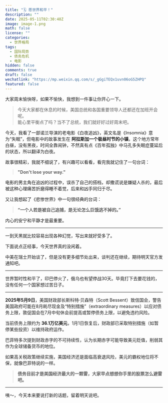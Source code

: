 ```yaml
---
title: "🗓️ 愿世界和平！"
description: ""
date: 2025-05-11T02:30:48Z
image: image-1.png
math: false
license: ""
categories:
  - 世界格局
tags:
  - 国际局势
  - 债务危机
  - 电影
hidden: false
comments: true
draft: false
wechatlink: "https://mp.weixin.qq.com/s/_gGgiTEQx1uvn06oG5ZHPQ"
featured: false
---
```



大家周末愉快呀，如果不愉快，我想到一件事让你开心一下。

> 今天大家都在休息的时候，美国总统和各国重要领导人还都还在加班开会呢。  
> 能心里平衡点了吗？当不了总统，我们就好好过好周末吧。

今天，我看了一部诺兰导演的老电影《白夜追凶》，英文名是《Insomnia》意为“失眠”，但电影中的故事发生在 **阿拉斯加一个极昼时节的小镇**，这个地方常年白昼，没有黑夜，时间全靠闹钟，不然真有点《百年孤独》中马孔多失眠症蔓延后的状态，所以翻译为白夜。

故事很精彩，我就不细说了，有兴趣可以看看，看完我就记住了一句台词：

> **"Don't lose your way."**

电影的男主角在追凶的过程中，误杀了自己的搭档，却撒谎说是嫌疑人杀的，最后被这种心理痛苦折磨得睡不着觉，后来和凶手同归于尽。

又让我想起了《悲惨世界》中一句很经典的台词：

> **“一个人若是被自己追捕，是无论怎么巨饿逃不掉的。”**

内心的安宁和平静才是最重要。

---

一到天黑就比较容易出现各种幻觉，写出来就好受多了。

下面说点正经事，今天世界真的没闲着。

中美在瑞士开始谈了，但是没有更多细节处出来，谈判还在继续，期待明天官方发通知吧。

---

世界暂时性和平了，印巴停火了，俄乌也有望停战30天。毕竟打下去要花钱的，没有任何一个国家想过苦日子。

---

**2025年5月9日**，美国财政部长斯科特·贝森特（Scott Bessent）致信国会，警告美国政府可能在8月耗尽现金及“特别措施”（extraordinary measures）以应对债务上限，敦促国会在7月中旬休会前提高或暂停债务上限，以避免违约风险。

当前债务上限约为 **36.1万亿美元**，1月1日恢复后，财政部已采取特别措施（如暂停某些投资）以维持政府运作。

巴菲特多次提到财政赤字的不可持续性，认为长期赤字可能导致美元贬值，削弱其作为全球储备货币的地位。

如果高关税政策继续实施，美国经济还是面临高衰退风险，美元的霸权地位将不保，就像巴菲特说的一样。

> **债务目前才是美国经济最大的一颗雷，大家早点想想你手里的股票怎么避雷吧。**

---

咦～，今天本来要说打新的话题，留着明天说吧。

